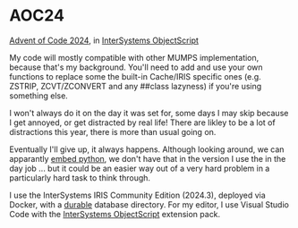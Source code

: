 # AOC24
[Advent of Code 2024](https://adventofcode.com/2024), in [InterSystems ObjectScript](https://docs.intersystems.com/irislatest/csp/docbook/DocBook.UI.Page.cls?KEY=PAGE_objectscript) 

My code will mostly compatible with other MUMPS implementation, because that's my background. You'll need to add and use your own functions to replace some the built-in Cache/IRIS specific ones (e.g. ZSTRIP, ZCVT/ZCONVERT and any ##class lazyness) if you're using something else.

I won't always do it on the day it was set for, some days I may skip because I get annoyed, or get distracted by real life! There are likley to be a lot of distractions this year, there is more than usual going on.

Eventually I'll give up, it always happens.
Although looking around, we can apparantly [embed python](https://docs.intersystems.com/irislatest/csp/docbook/DocBook.UI.Page.cls?KEY=AFL_epython), we don't have that in the version I use the in the day job ... but it could be an easier way out of a very hard problem in a particularly hard task to think through.

I use the InterSystems IRIS Community Edition (2024.3), deployed via Docker, with a [durable](https://docs.intersystems.com/irislatest/csp/docbook/DocBook.UI.Page.cls?KEY=AFL_containers#AFL_containers_durable) database directory. For my editor, I use Visual Studio Code with the [InterSystems ObjectScript](https://marketplace.visualstudio.com/items?itemName=intersystems-community.vscode-objectscript) extension pack.